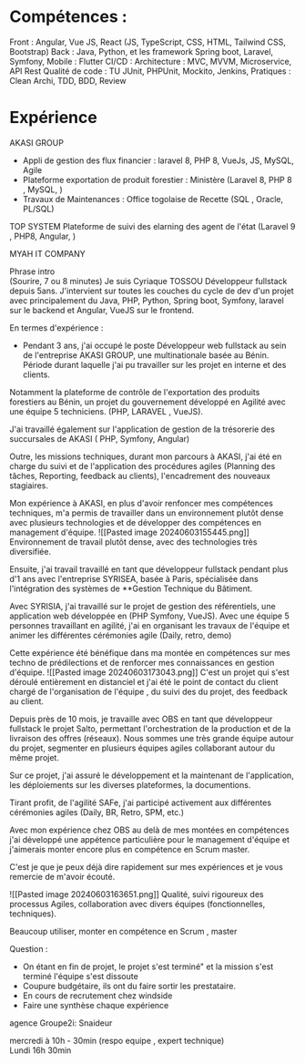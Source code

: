 
# Compétences : 

Front : Angular, Vue JS, React (JS, TypeScript, CSS, HTML, Tailwind CSS, Bootstrap)
Back : Java, Python, et les framework Spring boot, Laravel, Symfony, 
Mobile : Flutter
CI/CD : 
Architecture : MVC, MVVM, Microservice, API Rest
Qualité de code : TU JUnit, PHPUnit, Mockito, Jenkins, 
Pratiques : Clean Archi, TDD, BDD, Review

# Expérience
 AKASI GROUP 
- Appli de gestion des flux financier : laravel 8, PHP 8, VueJs, JS, MySQL, Agile
- Plateforme exportation de produit forestier : Ministère (Laravel 8, PHP 8 , MySQL, )
- Travaux de Maintenances : Office togolaise de Recette (SQL , Oracle, PL/SQL)

TOP SYSTEM 
Plateforme de suivi des elarning des agent de l'état
(Laravel 9 , PHP8, Angular, )

MYAH IT COMPANY



Phrase intro  
(Sourire, 7 ou 8 minutes)
Je suis Cyriaque TOSSOU  Développeur fullstack depuis 5ans.  J'intervient sur toutes les couches du cycle de dev d'un projet avec principalement du Java, PHP, Python, Spring boot, Symfony, laravel sur le backend et Angular, VueJS sur le frontend.

En termes d'expérience : 
- Pendant 3 ans, j'ai occupé le poste Développeur web fullstack au sein de l'entreprise AKASI GROUP, une multinationale basée au Bénin. Période durant laquelle j'ai pu travailler sur les projet en interne et des clients.

Notamment la plateforme de contrôle de l'exportation des produits forestiers au Bénin, un projet du gouvernement développé en Agilité avec une équipe 5 techniciens. (PHP, LARAVEL , VueJS).

J'ai travaillé également sur l'application de gestion de la trésorerie des succursales de AKASI ( PHP, Symfony, Angular)

Outre, les missions techniques, durant mon parcours à AKASI, j'ai été en charge du suivi et de l'application des procédures agiles (Planning des tâches, Reporting, feedback au clients), l'encadrement des nouveaux stagiaires.

Mon expérience à AKASI, en plus d'avoir renfoncer mes compétences techniques, m'a permis de travailler dans un environnement plutôt dense avec plusieurs technologies et de développer des compétences en management d'équipe. 
![[Pasted image 20240603155445.png]]
Environnement de travail plutôt dense, avec des technologies très diversifiée.

Ensuite, j'ai travail travaillé en tant que développeur fullstack pendant plus d'1 ans avec l'entreprise SYRISEA, basée à Paris, spécialisée dans l'intégration des systèmes de **Gestion Technique du Bâtiment.

Avec SYRISIA, j'ai travaillé sur le projet de gestion des référentiels, une application web développée en (PHP Symfony, VueJS).
Avec une équipe 5 personnes travaillant en agilité, j'ai en organisant les travaux de l'équipe et animer les différentes cérémonies agile (Daily, retro, demo) 

Cette expérience été bénéfique dans ma montée en compétences sur mes techno de prédilections et de renforcer mes connaissances en gestion d'équipe.
![[Pasted image 20240603173043.png]]
C'est un projet qui s'est déroulé entièrement en distanciel et j'ai été le point de contact du client chargé de l'organisation de l'équipe , du suivi des du projet,  des feedback au client.




Depuis près de 10 mois, je travaille avec OBS en tant que développeur fullstack le projet Salto, permettant  l'orchestration de la production et de la livraison des offres (réseaux).
Nous sommes une très grande équipe autour du projet, segmenter en plusieurs équipes agiles collaborant autour du même projet. 

Sur ce projet, j'ai assuré le développement et la maintenant de l'application, les déploiements sur les diverses plateformes, la documentions. 

Tirant profit, de l'agilité SAFe, j'ai participé activement aux différentes cérémonies agiles (Daily, BR, Retro, SPM, etc.)  

Avec mon expérience chez OBS au delà de mes montées en compétences j'ai développé une appétence particulière pour  le management d'équipe et j'aimerais monter encore plus en compétence en Scrum master.

C'est  je que je peux déjà dire rapidement sur mes expériences et je vous remercie de m'avoir écouté.

![[Pasted image 20240603163651.png]]
Qualité, suivi rigoureux des processus Agiles, collaboration avec divers équipes (fonctionnelles, techniques). 

Beaucoup utiliser, monter en compétence en Scrum , master

Question : 
- On étant en fin de projet, le projet s'est  terminé" et la mission s'est terminé l'équipe s'est dissoute
- Coupure budgétaire, ils ont du faire sortir les prestataire.
- En cours de recrutement chez windside
- Faire une synthèse chaque expérience



agence Groupe2i: Snaideur

mercredi à 10h - 30min (respo equipe , expert technique)  
Lundi 16h 30min